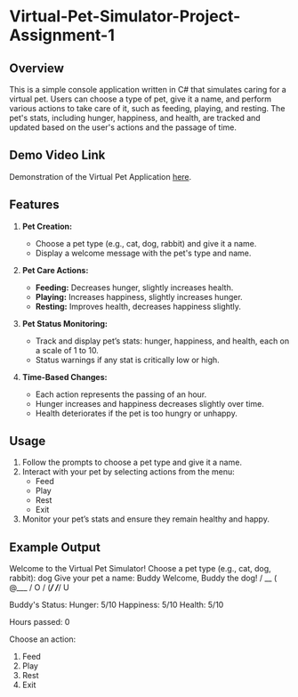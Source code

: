 # Virtual-Pet-Simulator-Project-Assignment-1

## Overview

This is a simple console application written in C# that simulates caring for a virtual pet. Users can choose a type of pet, give it a name, and perform various actions to take care of it, such as feeding, playing, and resting. The pet's stats, including hunger, happiness, and health, are tracked and updated based on the user's actions and the passage of time. 

## Demo Video Link

Demonstration of the Virtual Pet Application [here](https://conestogac.zoom.us/rec/share/3FLPuQ4J1Xumb2gX-2ZFCO6XJVqOB21Tjen7t44cd5jFpqQLDZdqZwmMCgUI1OAL.Yc-3FRexPuA7DUc0?startTime=1716865095000).

## Features

1. **Pet Creation:**
   - Choose a pet type (e.g., cat, dog, rabbit) and give it a name.
   - Display a welcome message with the pet's type and name.

2. **Pet Care Actions:**
   - **Feeding:** Decreases hunger, slightly increases health.
   - **Playing:** Increases happiness, slightly increases hunger.
   - **Resting:** Improves health, decreases happiness slightly.

3. **Pet Status Monitoring:**
   - Track and display pet’s stats: hunger, happiness, and health, each on a scale of 1 to 10.
   - Status warnings if any stat is critically low or high.

4. **Time-Based Changes:**
   - Each action represents the passing of an hour.
   - Hunger increases and happiness decreases slightly over time.
   - Health deteriorates if the pet is too hungry or unhappy.

## Usage

1. Follow the prompts to choose a pet type and give it a name.
2. Interact with your pet by selecting actions from the menu:
   - Feed
   - Play
   - Rest
   - Exit
3. Monitor your pet’s stats and ensure they remain healthy and happy.

## Example Output

Welcome to the Virtual Pet Simulator!
Choose a pet type (e.g., cat, dog, rabbit): dog
Give your pet a name: Buddy
Welcome, Buddy the dog!
 / \__
(    @\___
 /         O
/   (_____/
/_____/   U

Buddy's Status:
Hunger: 5/10
Happiness: 5/10
Health: 5/10

Hours passed: 0

Choose an action:
1. Feed
2. Play
3. Rest
4. Exit

